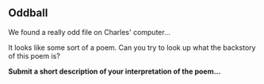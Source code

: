 Oddball
-----------------------------

We found a really odd file on Charles' computer...

It looks like some sort of a poem.  Can you try to look up what the backstory of this poem is?

**Submit a short description of your interpretation of the poem...**